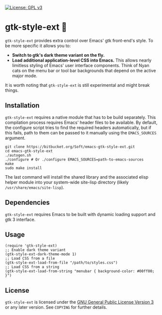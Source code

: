  [![License: GPL v3](https://img.shields.io/badge/License-GPL%20v3-blue.svg)](https://www.gnu.org/licenses/gpl-3.0)
# gtk-style-ext 🍬

`gtk-style-ext` provides extra control over Emacs' gtk front-end's style. To be
more specific it allows you to:

- __Switch to gtk's dark theme variant on the fly.__
- __Load additional application-level CSS into Emacs.__ This allows nearly
  limitless styling of Emacs' user interface components. Think of Nyan cats on
  the menu bar or tool bar backgrounds that depend on the active major mode.

It is worth noting that `gtk-style-ext` is still experimental and might break
things.

## Installation

`gtk-style-ext` requires a native module that has to be build separately. This
compilation process requires Emacs' header files to be available. By default,
the configure script tries to find the required headers automatically, but if
this fails, path to them can be passed to it manually using the `EMACS_SOURCES`
argument.

    git clone https://bitbucket.org/Soft/emacs-gtk-style-ext.git
    cd emacs-gtk-style-ext
    ./autogen.sh
    ./configure # Or ./configure EMACS_SOURCES=path-to-emacs-sources
    make
    sudo make install

The last command will install the shared library and the associated elisp helper
module into your system-wide site-lisp directory (likely
`/usr/share/emacs/site-lisp`).

## Dependencies

`gtk-style-ext` requires Emacs to be built with dynamic loading support and gtk
3 interface.

## Usage

    (require 'gtk-style-ext)
    ;; Enable dark theme variant
    (gtk-style-ext-dark-theme-mode 1)
    ;; Load CSS from a file
    (gtk-style-ext-load-from-file "/path/to/styles.css")
    ;; Load CSS from a string
    (gtk-style-ext-load-from-string "menubar { background-color: #00ff00; }")

## License

`gtk-style-ext` is licensed under the [GNU General Public License Version
3](http://www.gnu.org/licenses/gpl-3.0.en.html) or any later version. See
`COPYING` for further details.
